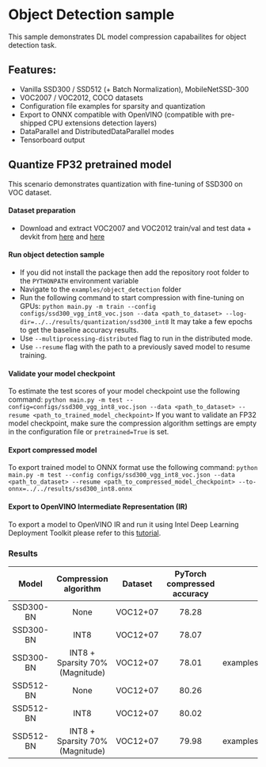 # Object Detection sample
This sample demonstrates DL model compression capabailites for object detection task.

## Features:
- Vanilla SSD300 / SSD512 (+ Batch Normalization), MobileNetSSD-300
- VOC2007 / VOC2012, COCO datasets
- Configuration file examples for sparsity and quantization
- Export to ONNX compatible with OpenVINO (compatible with pre-shipped CPU extensions detection layers)
- DataParallel and DistributedDataParallel modes
- Tensorboard output

## Quantize FP32 pretrained model
This scenario demonstrates quantization with fine-tuning of SSD300 on VOC dataset.

#### Dataset preparation
- Download and extract VOC2007 and VOC2012 train/val and test data + devkit from [here](http://host.robots.ox.ac.uk/pascal/VOC/voc2012/index.html#devkit) and [here](http://host.robots.ox.ac.uk/pascal/VOC/voc2007/index.html#devkit)

#### Run object detection sample
- If you did not install the package then add the repository root folder to the `PYTHONPATH` environment variable
- Navigate to the `examples/object_detection` folder
- Run the following command to start compression with fine-tuning on GPUs:
`python main.py -m train --config configs/ssd300_vgg_int8_voc.json --data <path_to_dataset> --log-dir=../../results/quantization/ssd300_int8`
It may take a few epochs to get the baseline accuracy results.
- Use `--multiprocessing-distributed` flag to run in the distributed mode.
- Use `--resume` flag with the path to a previously saved model to resume training.

#### Validate your model checkpoint
To estimate the test scores of your model checkpoint use the following command:
`python main.py -m test --config=configs/ssd300_vgg_int8_voc.json --data <path_to_dataset> --resume <path_to_trained_model_checkpoint>`
If you want to validate an FP32 model checkpoint, make sure the compression algorithm settings are empty in the configuration file or `pretrained=True` is set.

#### Export compressed model
To export trained model to ONNX format use the following command:
`python main.py -m test --config configs/ssd300_vgg_int8_voc.json --data <path_to_dataset> --resume <path_to_compressed_model_checkpoint> --to-onnx=../../results/ssd300_int8.onnx`

#### Export to OpenVINO Intermediate Representation (IR)

To export a model to OpenVINO IR and run it using Intel Deep Learning Deployment Toolkit please refer to this [tutorial](https://software.intel.com/en-us/openvino-toolkit).

### Results

|Model|Compression algorithm|Dataset|PyTorch compressed accuracy|Config path|PyTorch Checkpoint|
| :---: | :---: | :---: | :---: | :---: | :---: |
|SSD300-BN|None|VOC12+07|78.28|examples/object_detection/configs/ssd300_vgg_voc.json|https://download.01.org/opencv/openvino_training_extensions/models/nncf/ssd300_vgg_voc.pth|
|SSD300-BN|INT8|VOC12+07|78.07|examples/object_detection/configs/ssd300_vgg_voc_int8.json|https://download.01.org/opencv/openvino_training_extensions/models/nncf/ssd300_vgg_voc_int8.pth|
|SSD300-BN|INT8 + Sparsity 70% (Magnitude)|VOC12+07|78.01|examples/object_detection/configs/ssd300_vgg_voc_magnitude_sparsity_int8.json|https://download.01.org/opencv/openvino_training_extensions/models/nncf/ssd300_vgg_voc_magnitude_sparsity_int8.pth|
|SSD512-BN|None|VOC12+07|80.26|examples/object_detection/configs/ssd512_vgg_voc.json|https://download.01.org/opencv/openvino_training_extensions/models/nncf/ssd512_vgg_voc.pth|
|SSD512-BN|INT8|VOC12+07|80.02|examples/object_detection/configs/ssd512_vgg_voc_int8.json|https://download.01.org/opencv/openvino_training_extensions/models/nncf/ssd512_vgg_voc_int8.pth|
|SSD512-BN|INT8 + Sparsity 70% (Magnitude)|VOC12+07|79.98|examples/object_detection/configs/ssd512_vgg_voc_magnitude_sparsity_int8.json|https://download.01.org/opencv/openvino_training_extensions/models/nncf/ssd512_vgg_voc_magnitude_sparsity_int8.pth|
